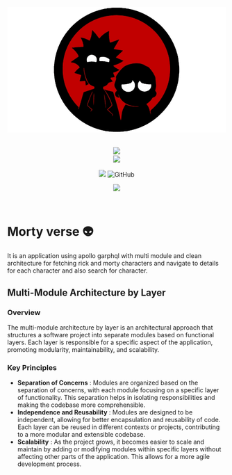 <div align="center">
</br>
<img src="/screenshots/rickandmorty.png"/>
</div>

</br>

<p align="center">
  <img src="https://forthebadge.com/images/badges/built-for-android.svg"><br>
   <img src="https://user-images.githubusercontent.com/57827233/136597211-06f60356-8aa3-494b-8c4b-189bd975c29f.jpg" width="320">
</p>
<p align="center">
  <img src="https://img.shields.io/github/repo-size/hiten24/compose-ui-templates">
  <img alt="GitHub" src="https://img.shields.io/github/license/hiten24/compose-ui-templates?color=blue">
</p>
<p align="center">
  <img src="https://img.shields.io/badge/kotlin-%230095D5.svg?style=for-the-badge&logo=kotlin&logoColor=white">
</p>

</br>

# Morty verse 👽
It is an application using apollo garphql with multi module and clean architecture for fetching rick and morty characters and navigate to details for each character and also search for character.
</br>
 ## Multi-Module Architecture by Layer
### Overview
The multi-module architecture by layer is an architectural approach that structures a software project into separate modules based on functional layers. Each layer is responsible for a specific aspect of the application, promoting modularity, maintainability, and scalability.
</br>
### Key Principles
- __Separation of Concerns__ : Modules are organized based on the separation of concerns, with each module focusing on a specific layer of functionality. This separation helps in isolating responsibilities and making the codebase more comprehensible.
- __Independence and Reusability__ : Modules are designed to be independent, allowing for better encapsulation and reusability of code. Each layer can be reused in different contexts or projects, contributing to a more modular and extensible codebase.
- __Scalability__ :  As the project grows, it becomes easier to scale and maintain by adding or modifying modules within specific layers without affecting other parts of the application. This allows for a more agile development process.
